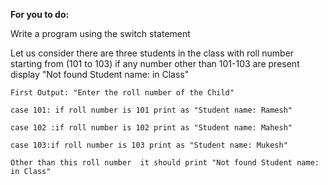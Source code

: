 **For you to do:**

Write a program using the switch statement

Let us consider there are three students in the class with roll number  starting from (101 to 103) if any number other than 101-103 are present display "Not found Student name: in Class"

```
First Output: "Enter the roll number of the Child"
```

```
case 101: if roll number is 101 print as "Student name: Ramesh"
```

```
case 102 :if roll number is 102 print as "Student name: Mahesh"
```

```
case 103:if roll number is 103 print as "Student name: Mukesh"
```

```
Other than this roll number  it should print "Not found Student name: in Class"
```